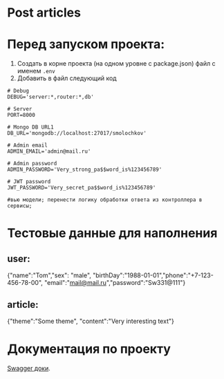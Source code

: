 # Post articles

# Перед запуском проекта:

1. Создать в корне проекта (на одном уровне с package.json) файл с именем `.env`
2. Добавить в файл следующий код

```
# Debug
DEBUG='server:*,router:*,db'

# Server
PORT=8000

# Mongo DB URL1
DB_URL='mongodb://localhost:27017/smolochkov'

# Admin email
ADMIN_EMAIL='admin@mail.ru'

# Admin password
ADMIN_PASSWORD='Very_strong_pa$$word_is%123456789'

# JWT password
JWT_PASSWORD='Very_secret_pa$$word_is%123456789'

#вью модели; перенести логику обработки ответа из контроллера в сервисы;
```

# Тестовые данные для наполнения

## user:

{"name":"Tom","sex": "male", "birthDay":"1988-01-01","phone":"+7-123-456-78-00", "email":"mail@mail.ru","password":"Sw331@111"}

## article:

{"theme":"Some theme", "content":"Very interesting text"}

# Документация по проекту

[Swagger доки]().
